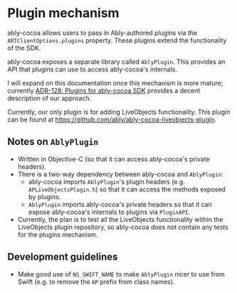 # Plugin mechanism

ably-cocoa allows users to pass in Ably-authored plugins via the `ARTClientOptions.plugins` property. These plugins extend the functionality of the SDK.

ably-cocoa exposes a separate library called `AblyPlugin`. This provides an API that plugins can use to access ably-cocoa's internals.

I will expand on this documentation once this mechanism is more mature; currently [ADR-128: Plugins for ably-cocoa SDK](https://ably.atlassian.net/wiki/spaces/ENG/pages/3838574593/ADR-128+Plugins+for+ably-cocoa+SDK) provides a decent description of our approach.

Currently, our only plugin is for adding LiveObjects functionality. This plugin can be found at https://github.com/ably/ably-cocoa-liveobjects-plugin.

## Notes on `AblyPlugin`

- Written in Objective-C (so that it can access ably-cocoa's private headers).
- There is a two-way dependency between ably-cocoa and `AblyPlugin`:
    - ably-cocoa imports `AblyPlugin`'s plugin headers (e.g. `APLiveObjectsPlugin.h`) so that it can access the methods exposed by plugins.
    - `AblyPlugin` imports ably-cocoa's private headers so that it can expose ably-cocoa's internals to plugins via `PluginAPI`.
- Currently, the plan is to test all the LiveObjects functionality within the LiveObjects plugin repository, so ably-cocoa does not contain any tests for the plugins mechanism.

## Development guidelines

- Make good use of `NS_SWIFT_NAME` to make `AblyPlugin` nicer to use from Swift (e.g. to remove the `AP` prefix from class names).
